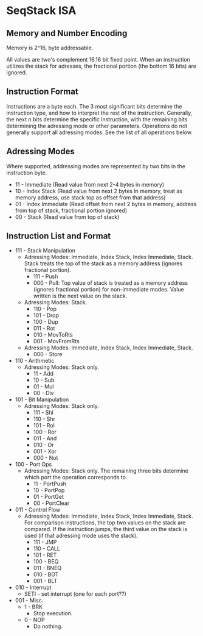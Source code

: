 # SeqStack ISA

## Memory and Number Encoding

Memory is 2^16, byte addressable.

All values are two's complement 16.16 bit fixed point. When an instruction utilizes the stack for adresses, the fractional portion (the bottom 16 bits) are ignored.

## Instruction Format

Instructions are a byte each. The 3 most significant bits determine the instruction type, and how to interpret the rest of the instruction. Generally, the next n bits determine the specific instruction, with the remaining bits determining the adressing mode or other parameters. Operations do not generally support all adressing modes. See the list of all operations below.

## Adressing Modes

Where supported, addressing modes are represented by two bits in the instruction byte.

* 11 - Immediate (Read value from next 2-4 bytes in memory)
* 10 - Index Stack (Read value from next 2 bytes in memory, treat as memory address, use stack top as offset from that address)
* 01 - Index Immediate (Read offset from next 2 bytes in memory, address from top of stack, fractional portion ignored)
* 00 - Stack (Read value from top of stack)

## Instruction List and Format

* 111 - Stack Manipulation
  * Adressing Modes: Immediate, Index Stack, Index Immediate, Stack. Stack treats the top of the stack as a memory address (ignores fractional portion).
    * 111 - Push
    * 000 - Pull: Top value of stack is treated as a memory address (ignores fractional portion) for non-immediate modes. Value written is the next value on the stack.
  * Adressing Modes: Stack.
    * 110 - Pop
    * 101 - Drop
    * 100 - Dup
    * 011 - Rot
    * 010 - MovToRts
    * 001 - MovFromRts
  * Adressing Modes: Immediate, Index Stack, Index Immediate, Stack.
    * 000 - Store
* 110 - Arithmetic
  * Adressing Modes: Stack only.
    * 11 - Add
    * 10 - Sub
    * 01 - Mul
    * 00 - Div
* 101 - Bit Manipulation
  * Adressing Modes: Stack only.
    * 111 - Shl
    * 110 - Shr
    * 101 - Rol
    * 100 - Ror
    * 011 - And
    * 010 - Or
    * 001 - Xor
    * 000 - Not
* 100 - Port Ops
  * Adressing Modes: Stack only. The remaining three bits determine which port the operation corresponds to.
    * 11 - PortPush
    * 10 - PortPop
    * 01 - PortGet
    * 00 - PortClear
* 011 - Control Flow
  * Adressing Modes: Immediate, Index Stack, Index Immediate, Stack. For comparison instructions, the top two values on the stack are compared. If the instruction jumps, the third value on the stack is used (if that adressing mode uses the stack).
    * 111 - JMP
    * 110 - CALL
    * 101 - RET
    * 100 - BEQ
    * 011 - BNEQ
    * 010 - BGT
    * 001 - BLT
* 010 - Interrupt
  * SETI - set interrupt (one for each port??)
* 001 - Misc.
  * 1 - BRK
    * Stop execution.
  * 0 - NOP
    * Do nothing.

